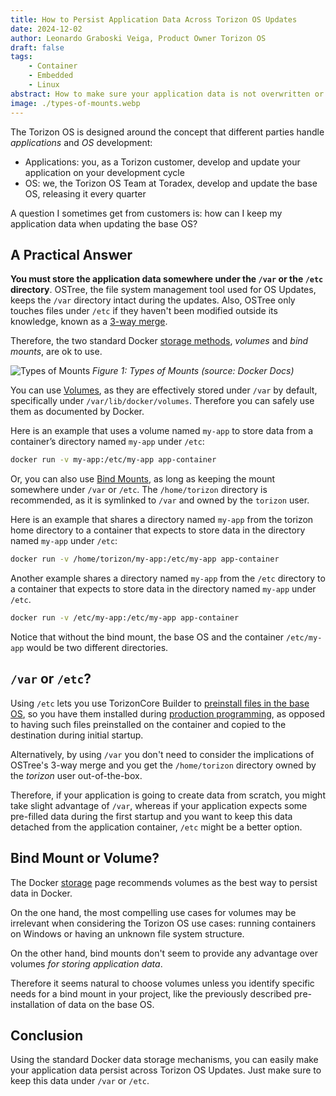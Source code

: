 ```yaml
---
title: How to Persist Application Data Across Torizon OS Updates
date: 2024-12-02
author: Leonardo Graboski Veiga, Product Owner Torizon OS
draft: false
tags:
    - Container
    - Embedded
    - Linux
abstract: How to make sure your application data is not overwritten or erased by OS Updates
image: ./types-of-mounts.webp
---
```


The Torizon OS is designed around the concept that different parties handle _applications_ and _OS_ development:

- Applications: you, as a Torizon customer, develop and update your application on your development cycle
- OS: we, the Torizon OS Team at Toradex, develop and update the base OS, releasing it every quarter

A question I sometimes get from customers is: how can I keep my application data when updating the base OS?

## A Practical Answer

**You must store the application data somewhere under the `/var` or the `/etc` directory**. OSTree, the file system management tool used for OS Updates, keeps the `/var` directory intact during the updates. Also, OSTree only touches files under `/etc` if they haven't been modified outside its knowledge, known as a [3-way merge](https://ostreedev.github.io/ostree/atomic-upgrades/#assembling-a-new-deployment-directory).

Therefore, the two standard Docker [storage methods](https://docs.docker.com/engine/storage/), _volumes_ and _bind mounts_, are ok to use.

![Types of Mounts](/types-of-mounts.webp)
*Figure 1: Types of Mounts (source: Docker Docs)*

You can use [Volumes](https://docs.docker.com/engine/storage/volumes/), as they are effectively stored under `/var` by default, specifically under `/var/lib/docker/volumes`. Therefore you can safely use them as documented by Docker.

Here is an example that uses a volume named `my-app` to store data from a container’s directory named `my-app` under `/etc`:

```sh
docker run -v my-app:/etc/my-app app-container
```

Or, you can also use [Bind Mounts](https://docs.docker.com/engine/storage/bind-mounts/), as long as keeping the mount somewhere under `/var` or `/etc`. The `/home/torizon` directory is recommended, as it is symlinked to `/var` and owned by the `torizon` user.

Here is an example that shares a directory named `my-app` from the torizon home directory to a container that expects to store data in the directory named `my-app` under `/etc`:

```sh
docker run -v /home/torizon/my-app:/etc/my-app app-container
```

Another example shares a directory named `my-app` from the `/etc` directory to a container that expects to store data in the directory named `my-app` under `/etc`.

```sh
docker run -v /etc/my-app:/etc/my-app app-container
```

Notice that without the bind mount, the base OS and the container `/etc/my-app` would be two different directories.

## `/var` or `/etc`?

Using `/etc` lets you use TorizonCore Builder to [preinstall files in the base OS](https://developer.toradex.com/torizon/os-customization/use-cases/capturing-changes-in-the-configuration-of-a-board-on-torizoncore/), so you have them installed during [production programming](https://developer.toradex.com/torizon/torizoncore/production-programming-in-torizon/), as opposed to having such files preinstalled on the container and copied to the destination during initial startup.

Alternatively, by using `/var` you don't need to consider the implications of OSTree's 3-way merge and you get the `/home/torizon` directory owned by the _torizon_ user out-of-the-box.

Therefore, if your application is going to create data from scratch, you might take slight advantage of `/var`, whereas if your application expects some pre-filled data during the first startup and you want to keep this data detached from the application container, `/etc` might be a better option.

## Bind Mount or Volume?

The Docker [storage](https://docs.docker.com/engine/storage/) page recommends volumes as the best way to persist data in Docker.

On the one hand, the most compelling use cases for volumes may be irrelevant when considering the Torizon OS use cases: running containers on Windows or having an unknown file system structure.

On the other hand, bind mounts don't seem to provide any advantage over volumes _for storing application data_.

Therefore it seems natural to choose volumes unless you identify specific needs for a bind mount in your project, like the previously described pre-installation of data on the base OS.

## Conclusion

Using the standard Docker data storage mechanisms, you can easily make your application data persist across Torizon OS Updates. Just make sure to keep this data under `/var` or `/etc`.
